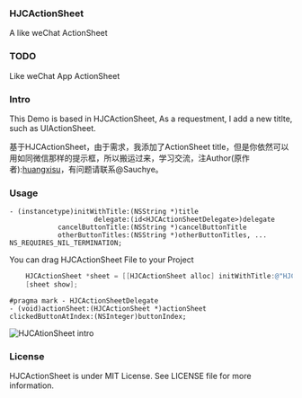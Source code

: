 ### HJCActionSheet

A like weChat ActionSheet 

### TODO

Like weChat App ActionSheet

### Intro

This Demo is based in HJCActionSheet, As a requestment, I add a new titlte, such as UIActionSheet.

基于HJCActionSheet，由于需求，我添加了ActionSheet title，但是你依然可以用如同微信那样的提示框，所以搬运过来，学习交流，注Author(原作者):<a href = "http://code.cocoachina.com/detail/303720">huangxisu</a>，有问题请联系@Sauchye。

### Usage	

``` 
- (instancetype)initWithTitle:(NSString *)title
                     delegate:(id<HJCActionSheetDelegate>)delegate
            cancelButtonTitle:(NSString *)cancelButtonTitle
            otherButtonTitles:(NSString *)otherButtonTitles, ... NS_REQUIRES_NIL_TERMINATION;
```

You can drag HJCActionSheet File to your Project

``` objective-c
    HJCActionSheet *sheet = [[HJCActionSheet alloc] initWithTitle:@"HJCActionSheet" delegate:self cancelButtonTitle:@"取消" otherButtonTitles:@"相册", @"照片", nil];
    [sheet show];

```

``` 
#pragma mark - HJCActionSheetDelegate
- (void)actionSheet:(HJCActionSheet *)actionSheet clickedButtonAtIndex:(NSInteger)buttonIndex;
```

![HJCAtionSheet intro](https://github.com/sauteam/HJCActionSheet/blob/master/intro.gif) 

### License

HJCActionSheet is under MIT License. See LICENSE file for more information. 

